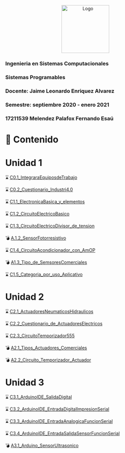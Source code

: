 <p align="center"> 
    <img alt="Logo" src="https://www.tijuana.tecnm.mx/wp-content/uploads/2018/09/logo-ITT-2018.jpg" width=150 height=150>    
</p>

### Ingenieria en Sistemas Computacionales
### Sistemas Programables
### Docente: Jaime Leonardo Enriquez Alvarez
### Semestre: septiembre 2020 - enero 2021

### 17211539 Melendez Palafox Fernando Esaú

# :page_with_curl: Contenido
# Unidad 1
:hourglass: [C0.1_IntegraraEquiposdeTrabajo](/blog/C0.1_FernandoMelendez_DreamTeam.md)

:hourglass: [C0.2_Cuestionario_Industri4.0](/blog/C0.2_FernandoMelendez_DreamTeam.md)

:hourglass: [C1.1_ElectronicaBasica_y_elementos](/blog/C1.1_FernandoMelendez_DreamTeam.md)

:hourglass: [C1.2_CircuitoElectricoBasico](/blog/C1.2_FernandoMelendez_DreamTeam.md)

:hourglass: [C1.3_CircuitoElectricoDivisor_de_tension](/blog/C1.3_FernandoMelendez_DreamTeam.md)

:bomb: [A.1.2_SensorFotorresistivo](/blog/A.1.2_FernandoMelendez_DreamTeam.md)

:hourglass: [C1.4_CircuitoAcondicionador_con_AmOP](/blog/C1.4_FernandoMelendez_DreamTeam.md)

:bomb: [A1.3_Tipo_de_SemsoresComerciales](/blog/A1.3_FernandoMelendez_DreamTeam.md)

:hourglass: [C1.5_Categoria_por_uso_Aplicativo](/blog/C1.5_FernandoMelendez_DreamTeam.md)

# Unidad 2
:hourglass: [C2.1_ActuadoresNeumaticosHidraulicos](/blog/C2.1_FernandoMelendez_DreamTeam.md)

:hourglass: [C2.2_Cuestionario_de_ActuadoresElectricos](/blog/C2.2_FernandoMelendez_DreamTeam.md)

:hourglass: [C2.3_CircuitoTemporizador555](/blog/C2.3_FernandoMelendez_DreamTeam.md)

:bomb: [A2.1_Tipos_Actuadores_Comerciales](/blog/A2.1_FernandoMelendez_DreamTeam.md)

:bomb: [A2.2_Circuito_Temporizador_Actuador](/blog/A2.2_FernandoMelendez_DreamTeam.md)

# Unidad 3
:hourglass: [C3.1_ArduinoIDE_SalidaDigital](/blog/C3.1_FernandoMelendez_DreamTeam.md)

:hourglass: [C3.2_ArduinoIDE_EntradaDigitalImpresionSerial](/blog/C3.2_FernandoMelendez_DreamTeam.md)

:hourglass: [C3.3_ArduinoIDE_EntradaAnalogicaFuncionSerial](/blog/C3.3_FernandoMelendez_DreamTeam.md)

:hourglass: [C3.4_ArduinoIDE_EntradaSalidaSensorFuncionSerial](/blog/C3.4_FernandoMelendez_DreamTeam.md)

:bomb: [A3.1_Arduino_SensorUltrasonico](/blog/A3.1_FernandoMelendez_DreamTeam.md)

